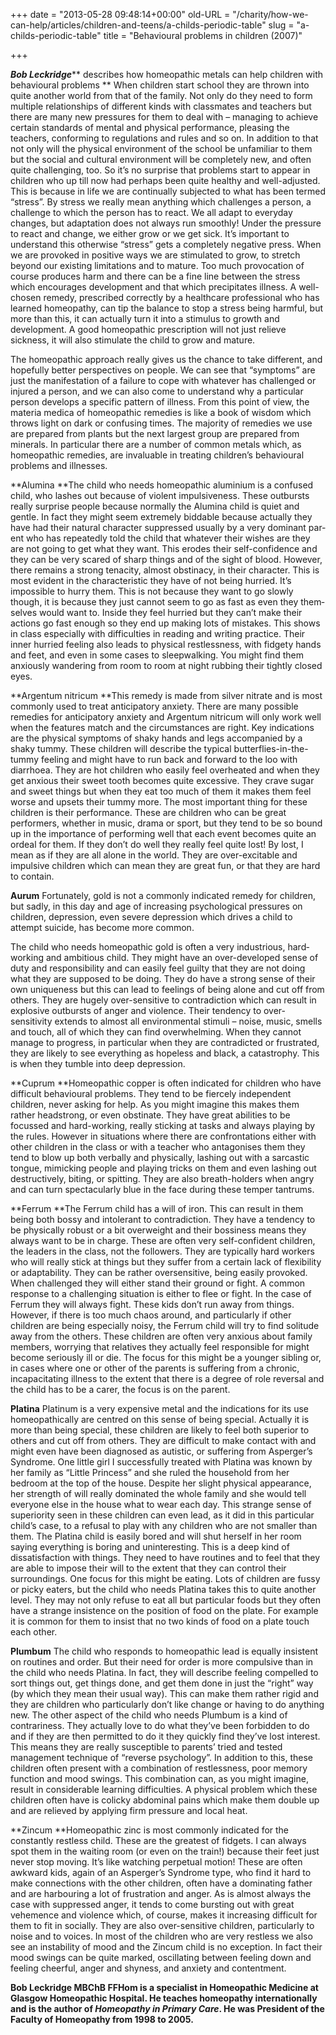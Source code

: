 +++
date = "2013-05-28 09:48:14+00:00"
old-URL = "/charity/how-we-can-help/articles/children-and-teens/a-childs-periodic-table"
slug = "a-childs-periodic-table"
title = "Behavioural problems in children (2007)"

+++

_**Bob Leckridge**_** describes how homeopathic metals can help children with behavioural problems
**
When children start school they are thrown into quite another world from that of the family. Not only do they need to form multiple relationships of different kinds with classmates and teachers but there are many new pressures for them to deal with – managing to achieve certain standards of mental and physical performance, pleasing the teachers, conforming to regulations and rules and so on. In addi­tion to that not only will the physical environment of the school be unfamiliar to them but the social and cultural envir­onment will be completely new, and often quite challenging, too. So it’s no surprise that problems start to appear in children who up till now had perhaps been quite healthy and well-adjusted. This is because in life we are contin­ually subjected to what has been termed “stress”. By stress we really mean anything which challenges a person, a challenge to which the person has to react. We all adapt to everyday changes, but adaptation does not always run smoothly! Under the pressure to react and change, we either grow or we get sick. It’s important to understand this otherwise “stress” gets a completely negative press. When we are provoked in positive ways we are stimulated to grow, to stretch beyond our existing limitations and to mature. Too much provocation of course produces harm and there can be a fine line between the stress which encourages development and that which precipitates illness. A well-chosen remedy, prescribed correctly by a healthcare professional who has learned homeopathy, can tip the balance to stop a stress being harmful, but more than this, it can actually turn it into a stimulus to growth and development. A good homeopathic prescription will not just relieve sickness, it will also stimu­late the child to grow and mature.

The homeopathic approach really gives us the chance to take different, and hopefully better perspectives on people. We can see that “symptoms” are just the manifestation of a failure to cope with whatever has challenged or injured a person, and we can also come to under­stand why a particular person develops a specific pattern of illness. From this point of view, the materia medica of homeopathic remedies is like a book of wisdom which throws light on dark or confusing times. The majority of reme­dies we use are prepared from plants but the next largest group are prepared from minerals. In particular there are a number of common metals which, as homeo­pathic remedies, are invaluable in treat­ing children’s behavioural problems and illnesses.

**Alumina
**The child who needs homeopathic alu­minium is a confused child, who lashes out because of violent impulsiveness. These outbursts really surprise people because normally the Alumina child is quiet and gentle. In fact they might seem extremely biddable because actually they have had their natural character sup­pressed usually by a very dominant par­ent who has repeatedly told the child that whatever their wishes are they are not going to get what they want. This erodes their self-confidence and they can be very scared of sharp things and of the sight of blood. However, there remains a strong tenacity, almost obstinacy, in their character. This is most evident in the characteristic they have of not being hurried. It’s impossible to hurry them. This is not because they want to go slowly though, it is because they just can­not seem to go as fast as even they them­selves would want to. Inside they feel hurried but they can’t make their actions go fast enough so they end up making lots of mistakes. This shows in class especially with difficulties in reading and writing practice. Their inner hurried feel­ing also leads to physical restlessness, with fidgety hands and feet, and even in some cases to sleepwalking. You might find them anxiously wandering from room to room at night rubbing their tightly closed eyes.

**Argentum nitricum
**This remedy is made from silver nitrate and is most commonly used to treat anticipatory anxiety. There are many possible remedies for anticipatory anx­iety and Argentum nitricum will only work well when the features match and the circumstances are right. Key indica­tions are the physical symptoms of shaky hands and legs accompanied by a shaky tummy. These children will describe the typical butterflies-in-the-tummy feeling and might have to run back and forward to the loo with diarrhoea. They are hot children who easily feel overheated and when they get anxious their sweet tooth becomes quite excessive. They crave sugar and sweet things but when they eat too much of them it makes them feel worse and upsets their tummy more. The most important thing for these children is their performance. These are children who can be great performers, whether in music, drama or sport, but they tend to be so bound up in the importance of performing well that each event becomes quite an ordeal for them. If they don’t do well they really feel quite lost! By lost, I mean as if they are all alone in the world. They are over-excitable and impulsive children which can mean they are great fun, or that they are hard to contain.

**Aurum**
Fortunately, gold is not a commonly indicated remedy for children, but sadly, in this day and age of increasing psy­chological pressures on children, depres­sion, even severe depression which drives a child to attempt suicide, has become more common.

The child who needs homeopathic gold is often a very industrious, hard­working and ambitious child. They might have an over-developed sense of duty and responsibility and can easily feel guilty that they are not doing what they are supposed to be doing. They do have a strong sense of their own unique­ness but this can lead to feelings of being alone and cut off from others. They are hugely over-sensitive to contradiction which can result in explosive outbursts of anger and violence. Their tendency to over-sensitivity extends to almost all environmental stimuli – noise, music, smells and touch, all of which they can find overwhelming. When they cannot manage to progress, in particular when they are contradicted or frustrated, they are likely to see everything as hopeless and black, a catastrophy. This is when they tumble into deep depression.

**Cuprum
**Homeopathic copper is often indicated for children who have difficult behav­ioural problems. They tend to be fiercely independent children, never asking for help. As you might imagine this makes them rather headstrong, or even obsti­nate. They have great abilities to be focussed and hard-working, really stick­ing at tasks and always playing by the rules. However in situations where there are confrontations either with other chil­dren in the class or with a teacher who antagonises them they tend to blow up both verbally and physically, lashing out with a sarcastic tongue, mimicking peo­ple and playing tricks on them and even lashing out destructively, biting, or spit­ting. They are also breath-holders when angry and can turn spectacularly blue in the face during these temper tantrums.

**Ferrum
**The Ferrum child has a will of iron. This can result in them being both bossy and intolerant to contradiction. They have a tendency to be physically robust or a bit overweight and their bossiness means they always want to be in charge. These are often very self-confident children, the leaders in the class, not the follow­ers. They are typically hard workers who will really stick at things but they suffer from a certain lack of flexibility or adaptability. They can be rather over­sensitive, being easily provoked. When challenged they will either stand their ground or fight. A common response to a challenging situation is either to flee or fight. In the case of Ferrum they will always fight. These kids don’t run away from things. However, if there is too much chaos around, and particularly if other children are being especially noisy, the Ferrum child will try to find solitude away from the others. These children are often very anxious about family members, worrying that relatives they actually feel responsible for might become seriously ill or die. The focus for this might be a younger sibling or, in cases where one or other of the parents is suffering from a chronic, incapacitat­ing illness to the extent that there is a degree of role reversal and the child has to be a carer, the focus is on the parent.

**Platina**
Platinum is a very expensive metal and the indications for its use homeopathi­cally are centred on this sense of being special. Actually it is more than being special, these children are likely to feel both superior to others and cut off from others. They are difficult to make con­tact with and might even have been diag­nosed as autistic, or suffering from Asperger’s Syndrome. One little girl I successfully treated with Platina was known by her family as “Little Princess” and she ruled the household from her bedroom at the top of the house. Despite her slight physical appearance, her strength of will really dominated the whole family and she would tell every­one else in the house what to wear each day. This strange sense of superiority seen in these children can even lead, as it did in this particular child’s case, to a refusal to play with any children who are not smaller than them. The Platina child is easily bored and will shut her­self in her room saying everything is bor­ing and uninteresting. This is a deep kind of dissatisfaction with things. They need to have routines and to feel that they are able to impose their will to the extent that they can control their surroundings. One focus for this might be eating. Lots of children are fussy or picky eaters, but the child who needs Platina takes this to quite another level. They may not only refuse to eat all but particular foods but they often have a strange insistence on the position of food on the plate. For example it is common for them to insist that no two kinds of food on a plate touch each other.

**Plumbum**
The child who responds to homeopathic lead is equally insistent on routines and order. But their need for order is more compulsive than in the child who needs Platina. In fact, they will describe feel­ing compelled to sort things out, get things done, and get them done in just the “right” way (by which they mean their usual way). This can make them rather rigid and they are children who particularly don’t like change or having to do anything new. The other aspect of the child who needs Plumbum is a kind of contrariness. They actually love to do what they’ve been forbidden to do and if they are then permitted to do it they quickly find they’ve lost interest. This means they are really susceptible to par­ents’ tried and tested management tech­nique of “reverse psychology”. In addition to this, these children often present with a combination of restless­ness, poor memory function and mood swings. This combination can, as you might imagine, result in considerable learning difficulties. A physical problem which these children often have is col­icky abdominal pains which make them double up and are relieved by applying firm pressure and local heat.

**Zincum
**Homeopathic zinc is most commonly indicated for the constantly restless child. These are the greatest of fidgets. I can always spot them in the waiting room (or even on the train!) because their feet just never stop moving. It’s like watch­ing perpetual motion! These are often awkward kids, again of an Asperger’s Syndrome type, who find it hard to make connections with the other chil­dren, often have a dominating father and are harbouring a lot of frustration and anger. As is almost always the case with suppressed anger, it tends to come burst­ing out with great vehemence and vio­lence which, of course, makes it increasing difficult for them to fit in socially. They are also over-sensitive children, particularly to noise and to voices. In most of the children who are very restless we also see an instability of mood and the Zincum child is no except­ion. In fact their mood swings can be quite marked, oscillating between feel­ing down and feeling cheerful, anger and shyness, and anxiety and contentment.

**Bob Leckridge MBChB FFHom is a specialist in Homeopathic Medicine at Glasgow Homeopathic Hospital. He teaches homeo­pathy internationally and is the author of _Homeopathy in Primary Care_. He was President of the Faculty of Homeopathy from 1998 to 2005.**
